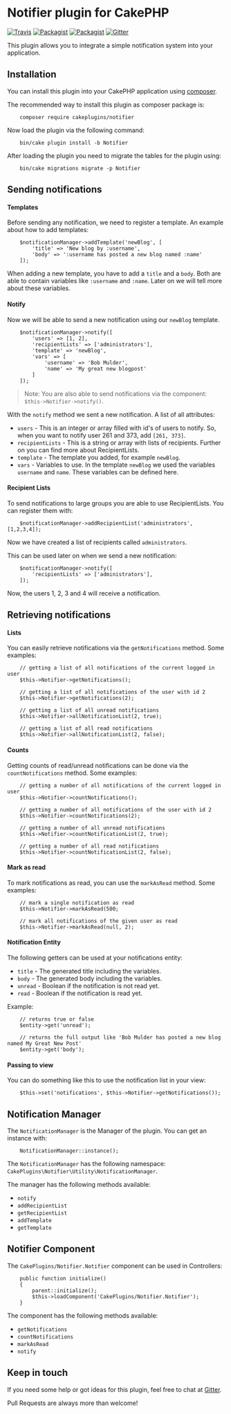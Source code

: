 # Notifier plugin for CakePHP

[![Travis](https://img.shields.io/travis/cakeplugins/notifier.svg?style=flat-square)](https://travis-ci.org/cakeplugins/notifier) 
[![Packagist](https://img.shields.io/packagist/dt/cakemanager/cakephp-notifier.svg?style=flat-square)](https://packagist.org/packages/cakeplugins/notifier)
[![Packagist](https://img.shields.io/packagist/v/cakeplugins/notifier.svg?style=flat-square)](https://packagist.org/packages/cakeplugins/notifier)
[![Gitter](https://img.shields.io/gitter/room/cakeplugins/notifier.js.svg?style=flat-square)](https://gitter.im/cakeplugins/notifier)

This plugin allows you to integrate a simple notification system into your application. 

## Installation

You can install this plugin into your CakePHP application using [composer](http://getcomposer.org).

The recommended way to install this plugin as composer package is:

```
    composer require cakeplugins/notifier
```

Now load the plugin via the following command:

```
    bin/cake plugin install -b Notifier
```

After loading the plugin you need to migrate the tables for the plugin using:

```
    bin/cake migrations migrate -p Notifier
```

## Sending notifications

#### Templates

Before sending any notification, we need to register a template. An example about how to add templates:

```
    $notificationManager->addTemplate('newBlog', [
        'title' => 'New blog by :username',
        'body' => ':username has posted a new blog named :name'
    ]);
```

When adding a new template, you have to add a `title` and a `body`. Both are able to contain variables like `:username`
and `:name`. Later on we will tell more about these variables.

#### Notify

Now we will be able to send a new notification using our `newBlog` template.

```
    $notificationManager->notify([
        'users' => [1, 2],
        'recipientLists' => ['administrators'],
        'template' => 'newBlog',
        'vars' => [
            'username' => 'Bob Mulder',
            'name' => 'My great new blogpost'
        ]
    ]);
```

> Note: You are also able to send notifications via the component: `$this->Notifier->notify()`.

With the `notify` method we sent a new notification. A list of all attributes:

- `users` - This is an integer or array filled with id's of users to notify. So, when you want to notify user 261 and
373, add `[261, 373]`.
- `recipientLists` - This is a string or array with lists of recipients. Further on you can find more about
RecipientLists.
- `template` - The template you added, for example `newBlog`.
- `vars` - Variables to use. In the template `newBlog` we used the variables `username` and `name`. These variables can
be defined here.

#### Recipient Lists

To send notifications to large groups you are able to use RecipientLists.
You can register them with:

```
    $notificationManager->addRecipientList('administrators', [1,2,3,4]);
```
    
Now we have created a list of recipients called `administrators`.

This can be used later on when we send a new notification: 

```
    $notificationManager->notify([
        'recipientLists' => ['administrators'],
    ]);
```

Now, the users 1, 2, 3 and 4 will receive a notification.

## Retrieving notifications

#### Lists

You can easily retrieve notifications via the `getNotifications` method. Some examples:

```
    // getting a list of all notifications of the current logged in user
    $this->Notifier->getNotifications();

    // getting a list of all notifications of the user with id 2
    $this->Notifier->getNotifications(2);
    
    // getting a list of all unread notifications
    $this->Notifier->allNotificationList(2, true);

    // getting a list of all read notifications
    $this->Notifier->allNotificationList(2, false);
```

#### Counts

Getting counts of read/unread notifications can be done via the `countNotifications` method. Some examples:

```
    // getting a number of all notifications of the current logged in user
    $this->Notifier->countNotifications();

    // getting a number of all notifications of the user with id 2
    $this->Notifier->countNotifications(2);
    
    // getting a number of all unread notifications
    $this->Notifier->countNotificationList(2, true);

    // getting a number of all read notifications
    $this->Notifier->countNotificationList(2, false);
```

#### Mark as read

To mark notifications as read, you can use the `markAsRead` method. Some examples:

```
    // mark a single notification as read
    $this->Notifier->markAsRead(500;

    // mark all notifications of the given user as read
    $this->Notifier->markAsRead(null, 2);
```

#### Notification Entity

The following getters can be used at your notifications entity:
- `title` - The generated title including the variables.
- `body` - The generated body including the variables.
- `unread` - Boolean if the notification is not read yet.
- `read` - Boolean if the notification is read yet.

Example:
    
```    
    // returns true or false
    $entity->get('unread');
    
    // returns the full output like 'Bob Mulder has posted a new blog named My Great New Post'
    $entity->get('body');
```

#### Passing to view

You can do something like this to use the notification list in your view:

```
    $this->set('notifications', $this->Notifier->getNotifications());
```

## Notification Manager

The `NotificationManager` is the Manager of the plugin. You can get an instance with:

```
    NotificationManager::instance();
```

The `NotificationManager` has the following namespace: `CakePlugins\Notifier\Utility\NotificationManager`.

The manager has the following methods available:

- `notify`
- `addRecipientList`
- `getRecipientList`
- `addTemplate`
- `getTemplate`

## Notifier Component

The `CakePlugins/Notifier.Notifier` component can be used in Controllers:

```
    public function initialize()
    {
        parent::initialize();
        $this->loadComponent('CakePlugins/Notifier.Notifier');
    }
```

The component has the following methods available:

- `getNotifications`
- `countNotifications`
- `markAsRead`
- `notify`

## Keep in touch

If you need some help or got ideas for this plugin, feel free to chat at [Gitter](https://gitter.im/cakeplugins/notifier).

Pull Requests are always more than welcome!